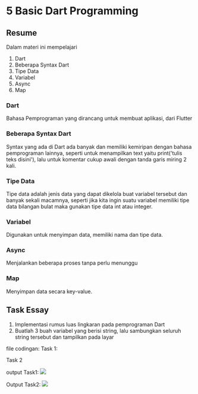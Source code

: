 # 5 Basic Dart Programming

## Resume
Dalam materi ini mempelajari
1. Dart
2. Beberapa Syntax Dart
3. Tipe Data
4. Variabel
5. Async
6. Map

### Dart
Bahasa Pemprograman yang dirancang untuk membuat aplikasi, dari Flutter

### Beberapa Syntax Dart
Syntax yang ada di Dart ada banyak dan memiliki kemiripan dengan bahasa pemprograman lainnya, seperti untuk menampilkan text yaitu print('tulis teks disini'), lalu untuk komentar cukup awali dengan tanda garis miring 2 kali.

### Tipe Data
Tipe data adalah jenis data yang dapat dikelola buat variabel tersebut dan banyak sekali macamnya, seperti jika kita ingin suatu variabel memiliki tipe data bilangan bulat maka gunakan tipe data int atau integer.

### Variabel
Digunakan untuk menyimpan data, memiliki nama dan tipe data.

### Async
Menjalankan beberapa proses tanpa perlu menunggu

### Map
Menyimpan data secara key-value.

## Task Essay
1. Implementasi rumus luas lingkaran pada pemprograman Dart
2. Buatlah 3 buah variabel yang berisi string, lalu sambungkan seluruh string tersebut dan tampilkan pada layar

file codingan:
Task 1:
[](https://github.com/fraihan-dw/flutter_muhammad-raihan-firdaus/blob/main/5_Basic%20Dart%20Programming/Praktikum/Task1.dart)

Task 2
[](https://github.com/fraihan-dw/flutter_muhammad-raihan-firdaus/blob/main/5_Basic%20Dart%20Programming/Praktikum/Task2.dart)

output Task1:
![](https://github.com/fraihan-dw/flutter_muhammad-raihan-firdaus/blob/main/5_Basic%20Dart%20Programming/Screenshot/Task1.png?raw=true)

Output Task2:
![](https://github.com/fraihan-dw/flutter_muhammad-raihan-firdaus/blob/main/5_Basic%20Dart%20Programming/Screenshot/Task2.png?raw=true)
